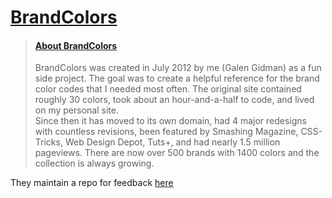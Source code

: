 
# [BrandColors](https://brandcolors.net/)

> #### [About BrandColors](https://notes.brandcolors.net/about/)
>   BrandColors was created in July 2012 by me (Galen Gidman) as a fun side project.
    The goal was to create a helpful reference for the brand color codes that I needed most often.
    The original site contained roughly 30 colors, took about an hour-and-a-half to code, and lived on my personal site.  
    Since then it has moved to its own domain, had 4 major redesigns with countless revisions, been featured by Smashing Magazine, 
    CSS-Tricks, Web Design Depot, Tuts+, and had nearly 1.5 million pageviews. 
    There are now over 500 brands with 1400 colors and the collection is always growing.

They maintain a repo for feedback [here](https://github.com/brandcolors)

